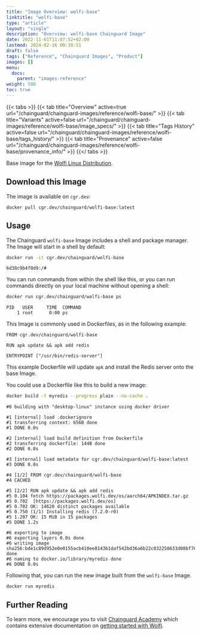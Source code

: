 ```yaml
---
title: "Image Overview: wolfi-base"
linktitle: "wolfi-base"
type: "article"
layout: "single"
description: "Overview: wolfi-base Chainguard Image"
date: 2022-11-01T11:07:52+02:00
lastmod: 2024-02-16 00:30:51
draft: false
tags: ["Reference", "Chainguard Images", "Product"]
images: []
menu: 
  docs: 
    parent: "images-reference"
weight: 500
toc: true
---
```


{{< tabs >}}
{{< tab title="Overview" active=true url="/chainguard/chainguard-images/reference/wolfi-base/" >}}
{{< tab title="Variants" active=false url="/chainguard/chainguard-images/reference/wolfi-base/image_specs/" >}}
{{< tab title="Tags History" active=false url="/chainguard/chainguard-images/reference/wolfi-base/tags_history/" >}}
{{< tab title="Provenance" active=false url="/chainguard/chainguard-images/reference/wolfi-base/provenance_info/" >}}
{{</ tabs >}}



<!--overview:start-->
Base image for the [Wolfi Linux Distribution](https://wolfi.dev).
<!--overview:end-->

<!--getting:start-->
## Download this Image
The image is available on `cgr.dev`:

```
docker pull cgr.dev/chainguard/wolfi-base:latest
```
<!--getting:end-->

<!--body:start-->
## Usage

The Chainguard `wolfi-base` Image includes a shell and package manager. The Image will start in a shell by default:

```sh
docker run -it cgr.dev/chainguard/wolfi-base
```
```
6d38c9b4f0d9:/#
```

You can run commands from within the shell like this, or you can run commands directly on your local machine without opening a shell:

```sh
docker run cgr.dev/chainguard/wolfi-base ps
```
```
PID   USER     TIME  COMMAND
    1 root      0:00 ps
```

This Image is commonly used in Dockerfiles, as in the following example:

```
FROM cgr.dev/chainguard/wolfi-base

RUN apk update && apk add redis

ENTRYPOINT ["/usr/bin/redis-server"]
```

This example Dockerfile will update `apk` and install the Redis server onto the base Image. 

You could use a Dockerfile like this to build a new image:

```sh
docker build -t myredis --progress plain --no-cache .
```
```
#0 building with "desktop-linux" instance using docker driver

#1 [internal] load .dockerignore
#1 transferring context: 656B done
#1 DONE 0.0s

#2 [internal] load build definition from Dockerfile
#2 transferring dockerfile: 144B done
#2 DONE 0.0s

#3 [internal] load metadata for cgr.dev/chainguard/wolfi-base:latest
#3 DONE 0.0s

#4 [1/2] FROM cgr.dev/chainguard/wolfi-base
#4 CACHED

#5 [2/2] RUN apk update && apk add redis
#5 0.104 fetch https://packages.wolfi.dev/os/aarch64/APKINDEX.tar.gz
#5 0.702  [https://packages.wolfi.dev/os]
#5 0.702 OK: 14620 distinct packages available
#5 0.750 (1/1) Installing redis (7.2.0-r0)
#5 1.207 OK: 15 MiB in 15 packages
#5 DONE 1.2s

#6 exporting to image
#6 exporting layers 0.0s done
#6 writing image sha256:bde1c89d952e0e0155acb410ee8143b1daf542bd36a6b22c032250633d08bf76 done
#6 naming to docker.io/library/myredis done
#6 DONE 0.0s
```

Following that, you can run the new image built from the `wolfi-base` Image.

```
docker run myredis
```

## Further Reading

To learn more, we encourage you to visit [Chainguard Academy](https://edu.chainguard.dev) which contains extensive documentation on [getting started with Wolfi](https://edu.chainguard.dev/open-source/wolfi/overview/).
<!--body:end-->


